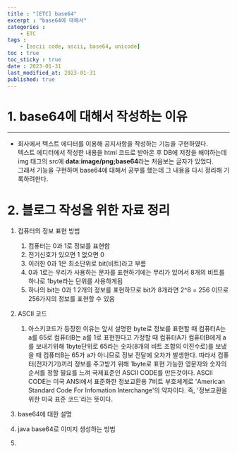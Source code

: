 ```yaml
---
title : "[ETC] base64"
excerpt : "base64에 대해서"
categories : 
    - ETC
tags :
    - [ascii code, ascii, base64, unicode]
toc : true
toc_sticky : true
date : 2023-01-31
last_modified_at: 2023-01-31
published: true
---
```


# 1. base64에 대해서 작성하는 이유
---
- 회사에서 텍스트 에디터를 이용해 공지사항을 작성하는 기능을 구현하였다.  
텍스트 에디터에서 작성한 내용을 html 코드로 받아온 후 DB에 저장을 해야하는데  
img 태그의 src에 **data:image/png;base64**라는 처음보는 글자가 있었다.  
그래서 기능을 구현하며 base64에 대해서 공부를 했는데 그 내용을 다시 정리해 기록하려한다.<br>

# 2. 블로그 작성을 위한 자료 정리
1. 컴퓨터의 정보 표현 방법
   1. 컴퓨터는 0과 1로 정보를 표현함
   2. 전기신호가 있으면 1 없으면 0
   3. 이러한 0과 1은 최소단위로 bit(비트)라고 부름
   4. 0과 1로는 우리가 사용하는 문자를 표현하기에는 무리가 있어서 8개의 비트를 하나로 1byte라는 단위를 사용하게됨
   5. 하나의 bit는 0과 1 2개의 정보를 표현하므로 bit가 8개라면 2^8 = 256 이므로 256가지의 정보를 표현할 수 있음

2. ASCII 코드
   1. 아스키코드가 등장한 이유는 앞서 설명한 byte로 정보를 표현할 때  컴퓨터A는 a를 65로 컴퓨터B는 a를 1로 표현한다고 가정할 때
   컴퓨터A가 컴퓨터B에게 a를 보내기위해 1byte단위로 65라는 숫자(8개의 비트 조합의 이진수로)를 보냈을 때 컴퓨터B는 65가 a가 아니므로
   정보 전달에 오차가 발생한다.
   따라서 컴퓨터(전자기기)끼리 정보를 주고받기 위해 1byte로 표현 가능한 영문자와 숫자의 순서를 정할 필요를 느껴 국제표준인 ASCII CODE를 만든것이다.
   ASCII CODE는 미국 ANSI에서 표준화한 정보교환용 7비트 부호체계로 'American Standard Code For Infomation Interchange'의 약자이다.
   즉, '정보교환을 위한 미국 표준 코드'라는 뜻이다.

3. base64에 대한 설명
4. java base64로 이미지 생성하는 방법
5. 